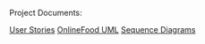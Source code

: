 Project Documents:

[User Stories](https://github.com/KasraAzizzadeh/AP_Project_OnlineFood/files/14102945/User.Stories.pdf)
[OnlineFood UML](https://github.com/KasraAzizzadeh/AP_Project_OnlineFood/assets/119733785/be615508-4202-49d1-ad5b-3f2c620723a2)
[Sequence Diagrams](https://github.com/KasraAzizzadeh/AP_Project_OnlineFood/files/14102972/Sequence.Diagrams.zip)
